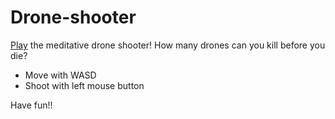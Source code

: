 # Drone-shooter

[Play](https://yamasei99.github.io/Drone-shooter/) the meditative drone shooter!
How many drones can you kill before you die?

- Move with WASD
- Shoot with left mouse button

Have fun!!
